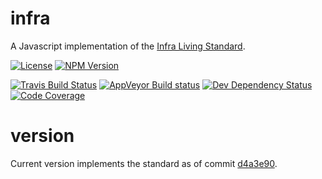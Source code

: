# infra
A Javascript implementation of the [Infra Living Standard](https://infra.spec.whatwg.org/).

[![License](http://img.shields.io/npm/l/@oozcitak/infra.svg?style=flat-square)](http://opensource.org/licenses/MIT)
[![NPM Version](http://img.shields.io/npm/v/@oozcitak/infra.svg?style=flat-square)](https://www.npmjs.com/package/@oozcitak/infra)

[![Travis Build Status](http://img.shields.io/travis/oozcitak/infra.svg?style=flat-square)](http://travis-ci.org/oozcitak/infra)
[![AppVeyor Build status](https://ci.appveyor.com/api/projects/status/eq3de0oihhp9p5h2?svg=true)](https://ci.appveyor.com/project/oozcitak/infra)
[![Dev Dependency Status](http://img.shields.io/david/dev/oozcitak/infra.svg?style=flat-square)](https://david-dm.org/oozcitak/infra)
[![Code Coverage](https://img.shields.io/codecov/c/github/oozcitak/infra?style=flat-square)](https://codecov.io/gh/oozcitak/infra)

# version
Current version implements the standard as of commit [d4a3e90](https://infra.spec.whatwg.org/commit-snapshots/d4a3e9003e6695e3e1379a8581d945759566bfac/).
